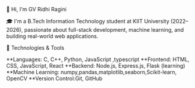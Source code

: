  👋 Hi, I'm GV Ridhi Ragini

🎓 I'm a B.Tech Information Technology student at KIIT University (2022–2026), passionate about full-stack development, machine learning, and building real-world web applications. 

🔧 Technologies & Tools


**Languages: C, C++, Python, JavaScript ,typescript
**Frontend: HTML, CSS, JavaScript, React
**Backend: Node.js, Express.js, Flask (learning)
**Machine Learning: numpy,pandas,matplotlib,seaborn,Scikit-learn, OpenCV
**Version Control:Git, GitHub



<!--
**ridhiragini09/ridhiragini09** is a ✨ _special_ ✨ repository because its `README.md` (this file) appears on your GitHub profile.

Here are some ideas to get you started:

- 🔭 I’m currently working on ...
- 🌱 I’m currently learning ...
- 👯 I’m looking to collaborate on ...
- 🤔 I’m looking for help with ...
- 💬 Ask me about ...
- 📫 How to reach me: ...
- 😄 Pronouns: ...
- ⚡ Fun fact: ...
-->
